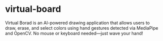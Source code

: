 # virtual-board
Virtual Borad is an AI-powered drawing application that allows users to draw, erase, and select colors using hand gestures detected via MediaPipe and OpenCV. No mouse or keyboard needed—just wave your hand!
